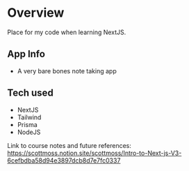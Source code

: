 # Overview
Place for my code when learning NextJS. 

## App Info
- A very bare bones note taking app

## Tech used
- NextJS 
- Tailwind
- Prisma
- NodeJS


Link to course notes and future references: https://scottmoss.notion.site/scottmoss/Intro-to-Next-js-V3-6cefbdba58d94e3897dcb8d7e7fc0337 

